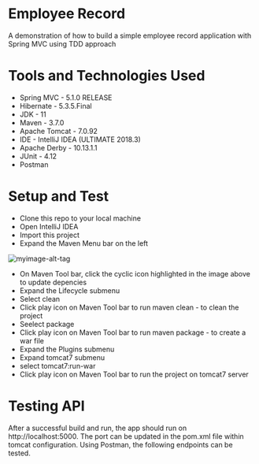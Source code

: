 # Employee Record
  A demonstration of how to build a simple employee record application with Spring MVC using TDD approach

# Tools and Technologies Used
  * Spring MVC - 5.1.0 RELEASE
  * Hibernate - 5.3.5.Final
  * JDK - 11
  * Maven - 3.7.0
  * Apache Tomcat - 7.0.92
  * IDE - IntelliJ IDEA (ULTIMATE 2018.3)
  * Apache Derby - 10.13.1.1
  * JUnit - 4.12
  * Postman

# Setup and Test
  * Clone this repo to your local machine
  * Open IntelliJ IDEA
  * Import this project
  * Expand the Maven Menu bar on the left
  
  ![myimage-alt-tag](https://cdn-images-1.medium.com/max/1600/1*U_PdPYok-XUT8TJNnETHow.png)
  
  * On Maven Tool bar, click the cyclic icon highlighted in the image above to update depencies
  * Expand the Lifecycle submenu
  * Select clean
  * Click play icon on Maven Tool bar to run maven clean - to clean the project
  * Seelect package
  * Click play icon on Maven Tool bar to run maven package - to create a war file
  * Expand the Plugins submenu
  * Expand tomcat7 submenu
  * select tomcat7:run-war
  * Click play icon on Maven Tool bar to run the project on tomcat7 server

# Testing API 
  After a successful build and run, the app should run on http://localhost:5000. The port can be updated in the pom.xml file within tomcat configuration. Using Postman, the following endpoints can be tested.
  
